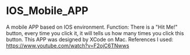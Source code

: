 # IOS_Mobile_APP

A mobile APP based on IOS environment. 
Function: There is a "Hit Me!" button, every time you click it, it will tells us how many times you click this button.
This APP was designed by XCode on Mac. 
References I used: https://www.youtube.com/watch?v=F2ojC6TNwws
